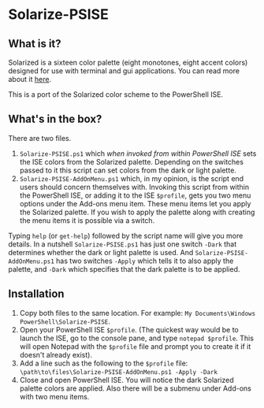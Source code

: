 # Solarize-PSISE
## What is it?
Solarized is a sixteen color palette (eight monotones, eight accent colors) designed for use with terminal and gui applications. You can read more about it [here](http://ethanschoonover.com/solarized). 

This is a port of the Solarized color scheme to the PowerShell ISE. 

## What's in the box?
There are two files. 

1. `Solarize-PSISE.ps1` which _when invoked from within PowerShell ISE_ sets the ISE colors from the Solarized palette. Depending on the switches passed to it this script can set colors from the dark or light palette. 
2. `Solarize-PSISE-AddOnMenu.ps1` which, in my opinion, is the script end users should concern themselves with. Invoking this script from within the PowerShell ISE, or adding it to the ISE `$profile`, gets you two menu options under the Add-ons menu item. These menu items let you apply the Solarized palette. If you wish to apply the palette along with creating the menu items it is possible via a switch.

Typing `help` (or `get-help`) followed by the script name will give you more details. In a nutshell `Solarize-PSISE.ps1` has just one switch `-Dark` that determines whether the dark or light palette is used. And `Solarize-PSISE-AddOnMenu.ps1` has two switches `-Apply` which tells it to also apply the palette, and `-Dark` which specifies that the dark palette is to be applied. 

## Installation
1. Copy both files to the same location. For example: `My Documents\Windows PowerShell\Solarize-PSISE`. 
2. Open your PowerShell ISE `$profile`. (The quickest way would be to launch the ISE, go to the console pane, and type `notepad $profile`. This will open Notepad with the `$profile` file and prompt you to create it if it doesn't already exist). 
3. Add a line such as the following to the `$profile` file: `\path\to\files\Solarize-PSISE-AddOnMenu.ps1 -Apply -Dark`
4. Close and open PowerShell ISE. You will notice the dark Solarized palette colors are applied. Also there will be a submenu under Add-ons with two menu items. 